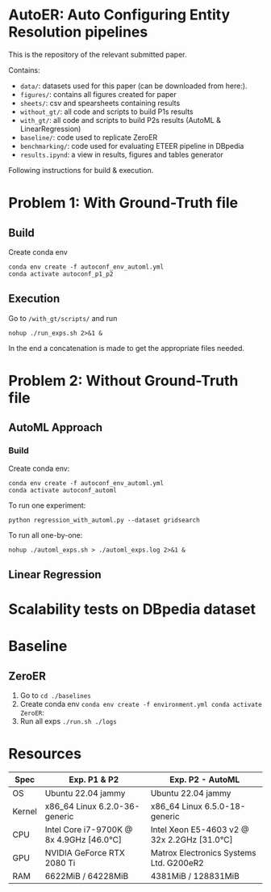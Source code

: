 # AutoER: Auto Configuring Entity Resolution pipelines

This is the repository of the relevant submitted paper.

Contains:
- `data/`: datasets used for this paper (can be downloaded from here:).
- `figures/`: contains all figures created for paper
- `sheets/`: csv and spearsheets containing results
- `without_gt/`: all code and scripts to build P1s results
- `with_gt/`: all code and scripts to build P2s results (AutoML & LinearRegression)
- `baseline/`: code used to replicate ZeroER
- `benchmarking/`: code used for evaluating ETEER pipeline in DBpedia
- `results.ipynd`: a view in results, figures and tables generator

Following instructions for build & execution.

# Problem 1: **With** Ground-Truth file

## Build

Create conda env

```
conda env create -f autoconf_env_automl.yml
conda activate autoconf_p1_p2
```

## Execution

Go to `/with_gt/scripts/` and run 

```
nohup ./run_exps.sh 2>&1 & 
```

In the end a concatenation is made to get the appropriate files needed. 
# Problem 2: **Without** Ground-Truth file

## AutoML Approach

### Build

Create conda env:

```
conda env create -f autoconf_env_automl.yml
conda activate autoconf_automl
```

To run one experiment:
```
python regression_with_automl.py --dataset gridsearch
```

To run all one-by-one:
```
nohup ./automl_exps.sh > ./automl_exps.log 2>&1 &
```

## Linear Regression

# Scalability tests on DBpedia dataset

# Baseline

## ZeroER

1. Go to `cd ./baselines`
2. Create conda env `conda env create -f environment.yml conda activate ZeroER`:
3. Run all exps `./run.sh ./logs`

# Resources

| Spec    | Exp. P1 & P2                             | Exp. P2 - AutoML                                                   |
|---------|------------------------------------------|--------------------------------------------------------------------|
| OS      | Ubuntu 22.04 jammy                       | Ubuntu 22.04 jammy                                                 |
| Kernel  | x86_64 Linux 6.2.0-36-generic            | x86_64 Linux 6.5.0-18-generic                                      |
| CPU     | Intel Core i7-9700K @ 8x 4.9GHz [46.0°C] | Intel Xeon E5-4603 v2 @ 32x 2.2GHz [31.0°C]                        |
| GPU     | NVIDIA GeForce RTX 2080 Ti               | Matrox Electronics Systems Ltd. G200eR2                            |
| RAM     | 6622MiB / 64228MiB                       | 4381MiB / 128831MiB                                                |
